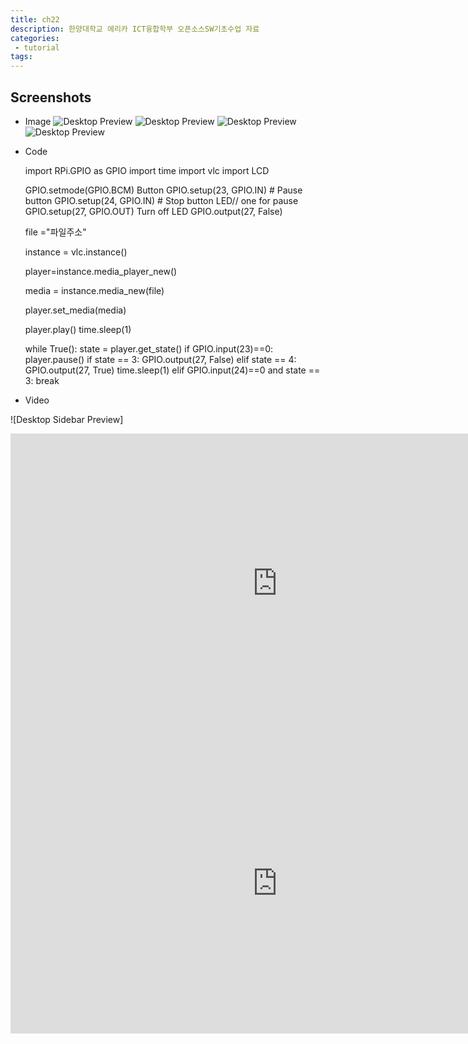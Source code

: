 ```yaml
---
title: ch22
description: 한양대학교 에리카 ICT융합학부 오픈소스SW기초수업 자료
categories:
 - tutorial
tags:
---
```



<!-- more -->

## Screenshots

* Image
![Desktop Preview](https://postfiles.pstatic.net/MjAxNzEyMjZfMTEy/MDAxNTE0Mjc2MTQ1NzMw.CBG1xE5_Ys3KtrNkifCpqbeB12Q1sGirIyaS6Hc4ICQg._1grJChz36oBk47Y05R2YoaQ_dAQzCfV04ZjALzDuTIg.JPEG.vv121102/ch22.jpg?type=w773)
![Desktop Preview](https://postfiles.pstatic.net/MjAxNzEyMjZfOTMg/MDAxNTE0Mjc2MjM0OTc3.0yJZZVTZwZFlmGawFC0rgpxS8rKdrIFwMRzBrljIihMg.iZNsunp1PsNm68nUn0kS_NISB2FqASNZszGvweNfWKkg.PNG.vv121102/KakaoTalk_Photo_2017-12-26-17-16-58.png?type=w773)
![Desktop Preview](https://postfiles.pstatic.net/MjAxNzEyMjZfNzUg/MDAxNTE0Mjc2MjM0OTQ0.Yy8qIJ79Le7tcXsfq1ZWcocPL-6J2EVAjIbdLI_6kVMg.YLSeC8PwiDoTfywMc1sC98BTvmNDnZXlsLU4hQ0DDCAg.PNG.vv121102/KakaoTalk_Photo_2017-12-26-17-16-53.png?type=w773)
![Desktop Preview](https://postfiles.pstatic.net/MjAxNzEyMjZfODYg/MDAxNTE0Mjc2MjM3NDE4.fFxEmWIsDyxvfHFnJA0qXuekdS8yADwqx1zb-_TTFxog.DwsB28nKt7e_ZFqoLar0Tfni50mMgFWEe1v7nPO2DScg.JPEG.vv121102/KakaoTalk_Photo_2017-12-26-17-16-33.jpeg?type=w773)

* Code


	import RPi.GPIO as GPIO
	import time
	import vlc
	import LCD

	GPIO.setmode(GPIO.BCM)
	Button
	GPIO.setup(23, GPIO.IN) # Pause button
	GPIO.setup(24, GPIO.IN) # Stop button
	LED// one for pause
	GPIO.setup(27, GPIO.OUT)
	Turn off LED
	GPIO.output(27, False)

	file ="파일주소"
    
    
	instance = vlc.instance()
    
    
	player=instance.media_player_new()
	
    
	media = instance.media_new(file)
	
    
	player.set_media(media)

	player.play()
	time.sleep(1)
    
	while True():
  	  state = player.get_state()
   	  if GPIO.input(23)==0:
		player.pause()
		if state == 3:
   	         GPIO.output(27, False)
   	    elif state == 4:
   	         GPIO.output(27, True)
		time.sleep(1)
  	   	elif GPIO.input(24)==0 and state == 3:
   	    	break
            
* Video

![Desktop Sidebar Preview]
<iframe width="854" height="480" src="https://www.youtube.com/embed/FhJa0tm1bTM" frameborder="0" gesture="media" allow="encrypted-media" allowfullscreen></iframe>
<iframe width="854" height="480" src="https://www.youtube.com/embed/T3NYgEYmuMk" frameborder="0" gesture="media" allow="encrypted-media" allowfullscreen></iframe>
